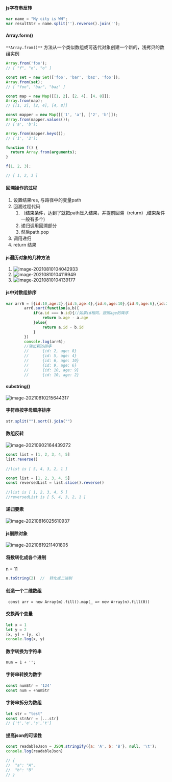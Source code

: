 #### js字符串反转

```js
var name = "My city is WH";
var resultStr = name.split('').reverse().join('');
```

#### Array.form()

`**Array.from()**` 方法从一个类似数组或可迭代对象创建一个新的，浅拷贝的数组实例

```js
Array.from('foo');
// [ "f", "o", "o" ]
```

```js
const set = new Set(['foo', 'bar', 'baz', 'foo']);
Array.from(set);
// [ "foo", "bar", "baz" ]
```

```js
const map = new Map([[1, 2], [2, 4], [4, 8]]);
Array.from(map);
// [[1, 2], [2, 4], [4, 8]]

const mapper = new Map([['1', 'a'], ['2', 'b']]);
Array.from(mapper.values());
// ['a', 'b'];

Array.from(mapper.keys());
// ['1', '2'];
```

```js
function f() {
  return Array.from(arguments);
}

f(1, 2, 3);

// [ 1, 2, 3 ]
```

#### 回溯操作的过程

1. 设置结果res,  与路径中的变量path
2. 回溯过程代码
   1. （结束条件，达到了就把path压入结果，并提前回溯（return）,结束条件一般有多个)
   2. 递归调用回溯部分
   3. 然后path.pop
3. 调用递归
4. return 结果

#### js遍历对象的几种方法

1. ![image-20210810104042933](C:\Users\HDR\AppData\Roaming\Typora\typora-user-images\image-20210810104042933.png)
2. ![image-20210810104119949](C:\Users\HDR\AppData\Roaming\Typora\typora-user-images\image-20210810104119949.png)
3. ![image-20210810104139177](C:\Users\HDR\AppData\Roaming\Typora\typora-user-images\image-20210810104139177.png)

#### js中对数组排序

```js
var arr6 = [{id:10,age:2},{id:5,age:4},{id:6,age:10},{id:9,age:6},{id:2,age:8},{id:10,age:9}];
		arr6.sort(function(a,b){
			if(a.id === b.id){//如果id相同，按照age的降序
				return b.age - a.age
			}else{
				return a.id - b.id
			}
		})
		console.log(arr6);
		//输出新的排序
		//		{id: 2, age: 8}
		//		{id: 5, age: 4}
		//		{id: 6, age: 10}
		//		{id: 9, age: 6}
		//		{id: 10, age: 9}
		//		{id: 10, age: 2}

```

#### substring()

![image-20210810215644317](C:\Users\HDR\AppData\Roaming\Typora\typora-user-images\image-20210810215644317.png)

#### 字符串按字母顺序排序

```js
str.split("").sort().join("")
```

#### 数组反转

![image-20210902164439272](C:\Users\HDR\AppData\Roaming\Typora\typora-user-images\image-20210902164439272.png)

```js
const list = [1, 2, 3, 4, 5]
list.reverse()
 
//list is [ 5, 4, 3, 2, 1 ]
```

```js
const list = [1, 2, 3, 4, 5]
const reversedList = list.slice().reverse()
 
//list is [ 1, 2, 3, 4, 5 ]
//reversedList is [ 5, 4, 3, 2, 1 ]
```

#### 递归要素

![image-20210816025610937](C:\Users\HDR\AppData\Roaming\Typora\typora-user-images\image-20210816025610937.png)

#### js删除对象

![image-20210819211401805](C:\Users\HDR\AppData\Roaming\Typora\typora-user-images\image-20210819211401805.png)

#### 将数转化成各个进制

n = 11

```js
n.toString(2)  //  转化成二进制
```

#### 创造一个二维数组

```
 const arr = new Array(m).fill().map(_ => new Array(n).fill(0))
```

#### 交换两个变量

```js
let x = 1
let y = 2
[x, y] = [y, x]
console.log(x, y)
```

#### 数字转换为字符串

```
num = 1 + '';
```

#### 字符串转换为数字

```js
const numStr = '124'
const num = +numStr
```

#### 字符串拆分为数组

```js
let str = "test"
const strArr = [...str]
// ['t','e','s','t']
```

#### 提高json的可读性

```js
const readableJson = JSON.stringify({a: 'A', b: 'B'}, null, '\t');
console.log(readableJson)

// {
//	"a": "A",
//  "b": "B"
// }
```


